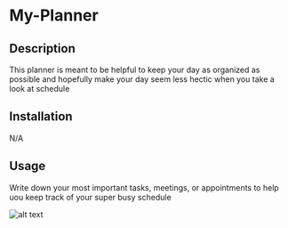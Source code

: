 # My-Planner

## Description

This planner is meant to be helpful to keep your day as organized as possible and hopefully make your day seem less hectic when you take a look at schedule

## Installation

N/A

## Usage

Write down your most important tasks, meetings, or appointments to help uou keep track of your super busy schedule

![alt text](assets/images/screenshot.png)
